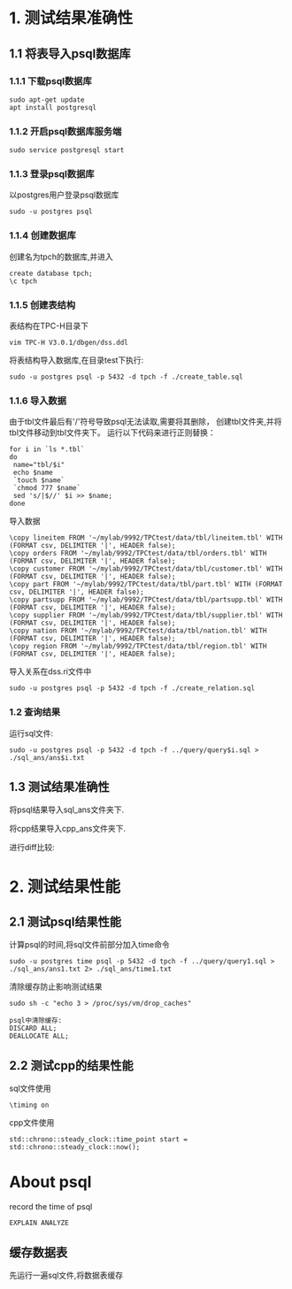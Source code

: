 # 1. 测试结果准确性

## 1.1 将表导入psql数据库

### 1.1.1 下载psql数据库

```
sudo apt-get update
apt install postgresql
```

### 1.1.2 开启psql数据库服务端

```
sudo service postgresql start
```

### 1.1.3 登录psql数据库

以postgres用户登录psql数据库
```
sudo -u postgres psql
```

### 1.1.4 创建数据库

创建名为tpch的数据库,并进入
```
create database tpch;
\c tpch
```

### 1.1.5 创建表结构

表结构在TPC-H目录下
```
vim TPC-H V3.0.1/dbgen/dss.ddl
```

将表结构导入数据库,在目录test下执行:
```
sudo -u postgres psql -p 5432 -d tpch -f ./create_table.sql
```

### 1.1.6 导入数据

由于tbl文件最后有'/'符号导致psql无法读取,需要将其删除，
创建tbl文件夹,并将tbl文件移动到tbl文件夹下。
运行以下代码来进行正则替换：
```
for i in `ls *.tbl`
do
 name="tbl/$i"
 echo $name
 `touch $name`
 `chmod 777 $name`
 sed 's/|$//' $i >> $name;
done
```

导入数据 
```
\copy lineitem FROM '~/mylab/9992/TPCtest/data/tbl/lineitem.tbl' WITH (FORMAT csv, DELIMITER '|', HEADER false);
\copy orders FROM '~/mylab/9992/TPCtest/data/tbl/orders.tbl' WITH (FORMAT csv, DELIMITER '|', HEADER false);
\copy customer FROM '~/mylab/9992/TPCtest/data/tbl/customer.tbl' WITH (FORMAT csv, DELIMITER '|', HEADER false);
\copy part FROM '~/mylab/9992/TPCtest/data/tbl/part.tbl' WITH (FORMAT csv, DELIMITER '|', HEADER false);
\copy partsupp FROM '~/mylab/9992/TPCtest/data/tbl/partsupp.tbl' WITH (FORMAT csv, DELIMITER '|', HEADER false);
\copy supplier FROM '~/mylab/9992/TPCtest/data/tbl/supplier.tbl' WITH (FORMAT csv, DELIMITER '|', HEADER false);
\copy nation FROM '~/mylab/9992/TPCtest/data/tbl/nation.tbl' WITH (FORMAT csv, DELIMITER '|', HEADER false);
\copy region FROM '~/mylab/9992/TPCtest/data/tbl/region.tbl' WITH (FORMAT csv, DELIMITER '|', HEADER false);
```

导入关系在dss.ri文件中
```
sudo -u postgres psql -p 5432 -d tpch -f ./create_relation.sql
```

### 1.2 查询结果
运行sql文件:
```
sudo -u postgres psql -p 5432 -d tpch -f ../query/query$i.sql > ./sql_ans/ans$i.txt
```


## 1.3 测试结果准确性

将psql结果导入sql_ans文件夹下.

将cpp结果导入cpp_ans文件夹下.

进行diff比较:

# 2. 测试结果性能

## 2.1 测试psql结果性能
计算psql的时间,将sql文件前部分加入time命令
```
sudo -u postgres time psql -p 5432 -d tpch -f ../query/query1.sql > ./sql_ans/ans1.txt 2> ./sql_ans/time1.txt
```

清除缓存防止影响测试结果
```
sudo sh -c "echo 3 > /proc/sys/vm/drop_caches"

psql中清除缓存:
DISCARD ALL;
DEALLOCATE ALL;
```


## 2.2 测试cpp的结果性能

sql文件使用
```
\timing on
```

cpp文件使用
```
std::chrono::steady_clock::time_point start = std::chrono::steady_clock::now();
```

# About psql

record the time of psql
```
EXPLAIN ANALYZE
```

## 缓存数据表
先运行一遍sql文件,将数据表缓存